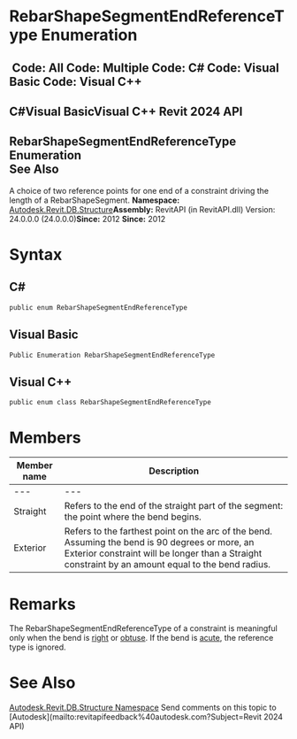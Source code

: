# RebarShapeSegmentEndReferenceType Enumeration

﻿
 Code: All Code: Multiple Code: C# Code: Visual Basic Code: Visual C++   
---  
C#Visual BasicVisual C++
Revit 2024 API  
---  
RebarShapeSegmentEndReferenceType Enumeration  
See Also  
---  
A choice of two reference points for one end of a constraint driving the length of a RebarShapeSegment. 
**Namespace:** [Autodesk.Revit.DB.Structure](d586b341-f687-9d90-e96d-255806b7d4fc.md "Autodesk.Revit.DB.Structure Namespace")**Assembly:** RevitAPI (in RevitAPI.dll) Version: 24.0.0.0 (24.0.0.0)**Since:** 2012 **Since:** 2012 
# Syntax
C#  
---  
```text
public enum RebarShapeSegmentEndReferenceType
```
  
Visual Basic  
---  
```text
Public Enumeration RebarShapeSegmentEndReferenceType
```
  
Visual C++  
---  
```text
public enum class RebarShapeSegmentEndReferenceType
```
  
# Members
| Member name | Description |
| --- | --- |
| --- | --- |
| Straight | Refers to the end of the straight part of the segment: the point where the bend begins. |
| Exterior | Refers to the farthest point on the arc of the bend. Assuming the bend is 90 degrees or more, an Exterior constraint will be longer than a Straight constraint by an amount equal to the bend radius. |

# Remarks
The RebarShapeSegmentEndReferenceType of a constraint is meaningful only when the bend is [right](176a9649-853e-f173-c108-d6722fcd5b61.md "RebarShapeBendAngle Enumeration") or [obtuse](176a9649-853e-f173-c108-d6722fcd5b61.md "RebarShapeBendAngle Enumeration"). If the bend is [acute](176a9649-853e-f173-c108-d6722fcd5b61.md "RebarShapeBendAngle Enumeration"), the reference type is ignored. 
# See Also
[Autodesk.Revit.DB.Structure Namespace](d586b341-f687-9d90-e96d-255806b7d4fc.md "Autodesk.Revit.DB.Structure Namespace")
Send comments on this topic to [Autodesk](mailto:revitapifeedback%40autodesk.com?Subject=Revit 2024 API)
